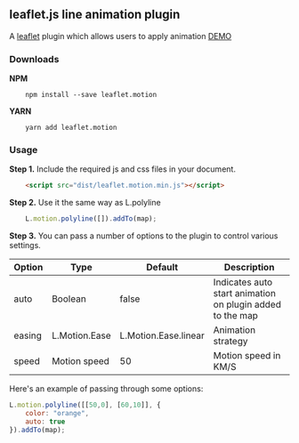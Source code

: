 ## leaflet.js line animation plugin

A [leaflet](http://www.leafletjs.com) plugin which allows users to apply animation [DEMO](https://igor-vladyka.github.io/leaflet.motion/)

### Downloads
**NPM**
````
	npm install --save leaflet.motion
````

**YARN**
````
	yarn add leaflet.motion
````

### Usage
**Step 1.** Include the required js and css files in your document.

```html
	<script src="dist/leaflet.motion.min.js"></script>
```

**Step 2.** Use it the same way as L.polyline

``` js
	L.motion.polyline([]).addTo(map);
```

**Step 3.**
You can pass a number of options to the plugin to control various settings.

| Option        | Type         | Default      | Description   |
| ------------- |--------------|--------------|---------------|
| auto     		| Boolean      | false  	  | Indicates auto start animation on plugin added to the map |
| easing    	| L.Motion.Ease| L.Motion.Ease.linear | Animation strategy |
| speed    		| Motion speed | 50 	  | Motion speed in KM/S |

Here's an example of passing through some options:
``` js
L.motion.polyline([[50,0], [60,10]], {
	color: "orange",
	auto: true
}).addTo(map);
```
